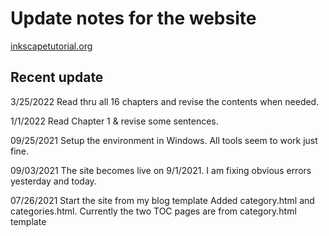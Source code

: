 # Update notes for the website

[inkscapetutorial.org](https://www.inkscapetutorial.org)

## Recent update

3/25/2022
  Read thru all 16 chapters and revise the contents when needed. 

1/1/2022
  Read Chapter 1 & revise some sentences. 

09/25/2021
  Setup the environment in Windows.  All tools seem to work just 
  fine. 

09/03/2021
  The site becomes live on 9/1/2021.  I am fixing obvious errors
  yesterday and today. 


07/26/2021 Start the site from my blog template
  Added category.html and categories.html. 
  Currently the two TOC pages are from category.html template
 